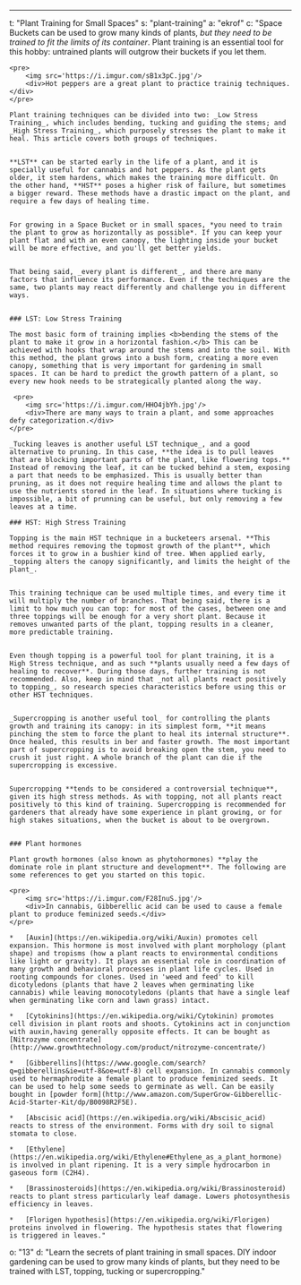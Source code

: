 ---
t: "Plant Training for Small Spaces"
s: "plant-training"
a: "ekrof"
c: "Space Buckets can be used to grow many kinds of plants, _but they need to be trained to fit the limits of its container_. Plant training is an essential tool for this hobby: untrained plants will outgrow their buckets if you let them.

    <pre>
        <img src='https://i.imgur.com/sB1x3pC.jpg'/>
        <div>Hot peppers are a great plant to practice trainig techniques.</div>
    </pre>

    Plant training techniques can be divided into two: _Low Stress Training_, which includes bending, tucking and guiding the stems; and _High Stress Training_, which purposely stresses the plant to make it heal. This article covers both groups of techniques.
    
    
    **LST** can be started early in the life of a plant, and it is specially useful for cannabis and hot peppers. As the plant gets older, it stem hardens, which makes the training more difficult. On the other hand, **HST** poses a higher risk of failure, but sometimes a bigger reward. These methods have a drastic impact on the plant, and require a few days of healing time.


    For growing in a Space Bucket or in small spaces, *you need to train the plant to grow as horizontally as possible*. If you can keep your plant flat and with an even canopy, the lighting inside your bucket will be more effective, and you'll get better yields. 
    
    
    That being said, _every plant is different_, and there are many factors that influence its performance. Even if the techniques are the same, two plants may react differently and challenge you in different ways.
    

    ### LST: Low Stress Training

    The most basic form of training implies <b>bending the stems of the plant to make it grow in a horizontal fashion.</b> This can be achieved with hooks that wrap around the stems and into the soil. With this method, the plant grows into a bush form, creating a more even canopy, something that is very important for gardening in small spaces. It can be hard to predict the growth pattern of a plant, so every new hook needs to be strategically planted along the way.

     <pre>
        <img src='https://i.imgur.com/HHO4jbYh.jpg'/>
        <div>There are many ways to train a plant, and some approaches defy categorization.</div>
    </pre>

    _Tucking leaves is another useful LST technique_, and a good alternative to pruning. In this case, **the idea is to pull leaves that are blocking important parts of the plant, like flowering tops.** Instead of removing the leaf, it can be tucked behind a stem, exposing a part that needs to be emphasized. This is usually better than pruning, as it does not require healing time and allows the plant to use the nutrients stored in the leaf. In situations where tucking is impossible, a bit of prunning can be useful, but only removing a few leaves at a time.

    ### HST: High Stress Training

    Topping is the main HST technique in a bucketeers arsenal. **This method requires removing the topmost growth of the plant**, which forces it to grow in a bushier kind of tree. When applied early, _topping alters the canopy significantly, and limits the height of the plant_. 
    
    
    This training technique can be used multiple times, and every time it will multiply the number of branches. That being said, there is a limit to how much you can top: for most of the cases, between one and three toppings will be enough for a very short plant. Because it removes unwanted parts of the plant, topping results in a cleaner, more predictable training. 
    

    Even though topping is a powerful tool for plant training, it is a High Stress technique, and as such **plants usually need a few days of healing to recover**. During those days, further training is not recommended. Also, keep in mind that _not all plants react positively to topping_, so research species characteristics before using this or other HST techniques.


    _Supercropping is another useful tool_ for controlling the plants growth and training its canopy: in its simplest form, **it means pinching the stem to force the plant to heal its internal structure**. Once healed, this results in ber and faster growth. The most important part of supercropping is to avoid breaking open the stem, you need to crush it just right. A whole branch of the plant can die if the supercropping is excessive. 
    
    
    Supercropping **tends to be considered a controversial technique**, given its high stress methods. As with topping, not all plants react positively to this kind of training. Supercropping is recommended for gardeners that already have some experience in plant growing, or for high stakes situations, when the bucket is about to be overgrown.
    
    
    ### Plant hormones

    Plant growth hormones (also known as phytohormones) **play the dominate role in plant structure and development**. The following are some references to get you started on this topic.

    <pre>
        <img src='https://i.imgur.com/F28InuS.jpg'/>
        <div>In cannabis, Gibberellic acid can be used to cause a female plant to produce feminized seeds.</div>
    </pre>

    *   [Auxin](https://en.wikipedia.org/wiki/Auxin) promotes cell expansion. This hormone is most involved with plant morphology (plant shape) and tropisms (how a plant reacts to environmental conditions like light or gravity). It plays an essential role in coordination of many growth and behavioral processes in plant life cycles. Used in rooting compounds for clones. Used in 'weed and feed' to kill dicotyledons (plants that have 2 leaves when germinating like cannabis) while leaving monocotyledons (plants that have a single leaf when germinating like corn and lawn grass) intact. 

    *   [Cytokinins](https://en.wikipedia.org/wiki/Cytokinin) promotes cell division in plant roots and shoots. Cytokinins act in conjunction with auxin,having generally opposite effects. It can be bought as [Nitrozyme concentrate](http://www.growthtechnology.com/product/nitrozyme-concentrate/)

    *   [Gibberellins](https://www.google.com/search?q=gibberellins&ie=utf-8&oe=utf-8) cell expansion. In cannabis commonly used to hermaphrodite a female plant to produce feminized seeds. It can be used to help some seeds to germinate as well. Can be easily bought in [powder form](http://www.amazon.com/SuperGrow-Gibberellic-Acid-Starter-Kit/dp/B0098R2F5E).

    *   [Abscisic acid](https://en.wikipedia.org/wiki/Abscisic_acid) reacts to stress of the environment. Forms with dry soil to signal stomata to close.

    *   [Ethylene](https://en.wikipedia.org/wiki/Ethylene#Ethylene_as_a_plant_hormone) is involved in plant ripening. It is a very simple hydrocarbon in gaseous form (C2H4).

    *   [Brassinosteroids](https://en.wikipedia.org/wiki/Brassinosteroid) reacts to plant stress particularly leaf damage. Lowers photosynthesis efficiency in leaves.

    *   [Florigen hypothesis](https://en.wikipedia.org/wiki/Florigen) proteins involved in flowering. The hypothesis states that flowering is triggered in leaves."
o: "13"
d: "Learn the secrets of plant training in small spaces. DIY indoor gardening can be used to grow many kinds of plants, but they need to be trained with LST, topping, tucking or supercropping."